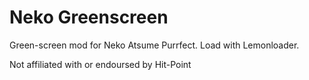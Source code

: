 # Neko Greenscreen
Green-screen mod for Neko Atsume Purrfect. Load with Lemonloader.

Not affiliated with or endoursed by Hit-Point
